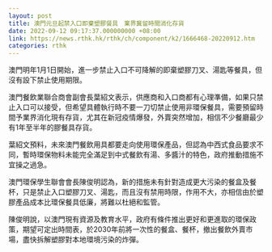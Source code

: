 ```yaml
---
layout: post
title: 澳門元旦起禁入口即棄塑膠餐具　業界冀留時間消化存貨
date: 2022-09-12 09:17:37.000000000 +08:00
link: https://news.rthk.hk/rthk/ch/component/k2/1666468-20220912.htm
categories: rthk
---
```


澳門明年1月1日開始，進一步禁止入口不可降解的即棄塑膠刀叉、湯匙等餐具，但沒有設下禁止使用期限。

澳門餐飲業聯合商會副會長葉紹文表示，供應商和入口商都有心理準備，如果只禁止入口可以接受，但希望具體執行時不要一刀切禁止使用非環保餐具，需要預留時間予業界消化現有存貨，尤其在新冠疫情爆發，外賣突然增加，相信不少餐廳最少有1年至半年的膠餐具存貨。

葉紹文預料，未來澳門餐飲用具都要走向使用環保產品，但認為中西式食品要求不同，暫時環保物料未能完全滿足到中式餐飲有湯、多醬汁的特色，政府推動措施不宜操之過急。

澳門環保學生聯會會長陳俊明認為，新的措施未有針對造成更大污染的餐盒及餐杯，只是禁止入口塑膠刀叉、湯匙，而且沒有禁用時限，作用不大，亦相信由於塑膠產品成本比環保餐具低廉，將難以杜絕和監管。

陳俊明說，以澳門現有資源及教育水平，政府有條件推出更好和更進取的環保政策，期望可定出時間表，於2030年前將一次性的餐盒、餐杯，撤出餐飲外賣市場，盡快拆解塑膠對本地環境污染的炸彈。
